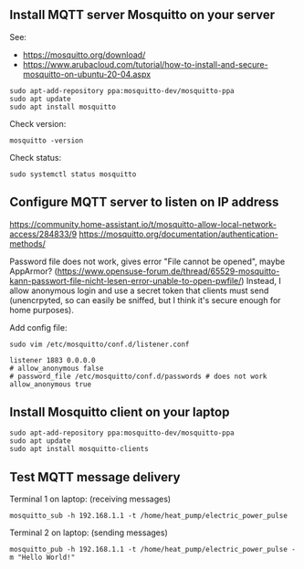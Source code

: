 ## Install MQTT server Mosquitto on your server

See:
* https://mosquitto.org/download/
* https://www.arubacloud.com/tutorial/how-to-install-and-secure-mosquitto-on-ubuntu-20-04.aspx

```
sudo apt-add-repository ppa:mosquitto-dev/mosquitto-ppa
sudo apt update
sudo apt install mosquitto
```

Check version:

```
mosquitto -version
```

Check status:

```
sudo systemctl status mosquitto
```

## Configure MQTT server to listen on IP address

https://community.home-assistant.io/t/mosquitto-allow-local-network-access/284833/9
https://mosquitto.org/documentation/authentication-methods/

Password file does not work, gives error "File cannot be opened", maybe AppArmor?
(https://www.opensuse-forum.de/thread/65529-mosquitto-kann-passwort-file-nicht-lesen-error-unable-to-open-pwfile/)
Instead, I allow anonymous login and use a secret token that clients must send
(unencrpyted, so can easily be sniffed, but I think it's secure enough for home purposes).

<!--
Create password file:

```
sudo mosquitto_passwd -c /etc/mosquitto/conf.d/passwords hp_electric_meter
sudo mosquitto_passwd /etc/mosquitto/conf.d/passwords guavapi
sudo cat /etc/mosquitto/conf.d/passwords
```
-->

Add config file:

```
sudo vim /etc/mosquitto/conf.d/listener.conf
```

```
listener 1883 0.0.0.0
# allow_anonymous false
# password_file /etc/mosquitto/conf.d/passwords # does not work
allow_anonymous true
```


## Install Mosquitto client on your laptop

```
sudo apt-add-repository ppa:mosquitto-dev/mosquitto-ppa
sudo apt update
sudo apt install mosquitto-clients
```

## Test MQTT message delivery

Terminal 1 on laptop: (receiving messages)

```
mosquitto_sub -h 192.168.1.1 -t /home/heat_pump/electric_power_pulse
```

Terminal 2 on laptop: (sending messages)

```
mosquitto_pub -h 192.168.1.1 -t /home/heat_pump/electric_power_pulse -m "Hello World!"
```